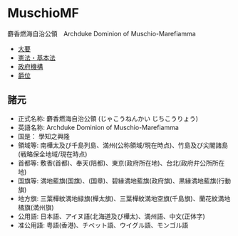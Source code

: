 # MuschioMF

麝香燃海自治公領　Archduke Dominion of Muschio-Marefiamma

- [大要](./index.md)
- [憲法・基本法](./fund_law.md)
- [政府機構](./gov.md)
- [爵位](./noblesse.md)

## 諸元

- 正式名称: 麝香燃海自治公領 (じゃこうねんかい じちこうりょう)
- 英語名称: Archduke Dominion of Muschio-Marefiamma
- 国是： 學知之興隆
- 領域等: 南樺太及び千島列島、満州(公称領域/現在時点)、竹島及び尖閣諸島(戦略保全地域/現在時点)
- 首都等: 敷香(首都)、奉天(陪都)、東京(政府所在地)、台北(政府弁公所所在地)
- 国旗等: 満地藍旗(国旗)、(国章)、碧縁満地藍旗(政府旗)、黒縁満地藍旗(行動旗)
- 地方旗: 三葉樺紋満地緑旗(樺太旗)、三葉樺紋満地空旗(千島旗)、蘭花紋満地橘旗(満州旗)
- 公用語: 日本語、アイヌ語(北海道及び樺太)、満州語、中文(正体字)
- 准公用語: 粤語(香港)、チベット語、ウイグル語、モンゴル語
